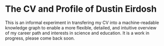 # The CV and Profile of Dustin Eirdosh
This is an informal experiment in transfering my CV into a machine-readable knowledge graph to enable a more flexible, detailed, and intuitive overview of my career path and interests in science and education.
It is a work in progress, please come back soon. 
